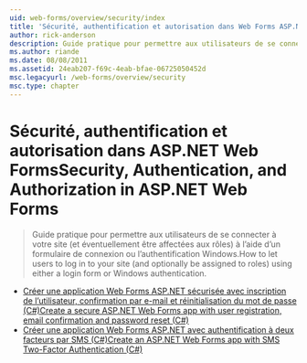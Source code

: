 ```yaml
---
uid: web-forms/overview/security/index
title: 'Sécurité, authentification et autorisation dans Web Forms ASP.NET | Microsoft Docs'
author: rick-anderson
description: Guide pratique pour permettre aux utilisateurs de se connecter à votre site (et éventuellement être affectées aux rôles) à l’aide d’un formulaire de connexion ou l’authentification Windows.
ms.author: riande
ms.date: 08/08/2011
ms.assetid: 24eab207-f69c-4eab-bfae-06725050452d
msc.legacyurl: /web-forms/overview/security
msc.type: chapter
---
```

<a name="security-authentication-and-authorization-in-aspnet-web-forms"></a><span data-ttu-id="9057c-103">Sécurité, authentification et autorisation dans ASP.NET Web Forms</span><span class="sxs-lookup"><span data-stu-id="9057c-103">Security, Authentication, and Authorization in ASP.NET Web Forms</span></span>
====================
> <span data-ttu-id="9057c-104">Guide pratique pour permettre aux utilisateurs de se connecter à votre site (et éventuellement être affectées aux rôles) à l’aide d’un formulaire de connexion ou l’authentification Windows.</span><span class="sxs-lookup"><span data-stu-id="9057c-104">How to let users to log in to your site (and optionally be assigned to roles) using either a login form or Windows authentication.</span></span>


- [<span data-ttu-id="9057c-105">Créer une application Web Forms ASP.NET sécurisée avec inscription de l’utilisateur, confirmation par e-mail et réinitialisation du mot de passe (C#)</span><span class="sxs-lookup"><span data-stu-id="9057c-105">Create a secure ASP.NET Web Forms app with user registration, email confirmation and password reset (C#)</span></span>](create-a-secure-aspnet-web-forms-app-with-user-registration-email-confirmation-and-password-reset.md)
- [<span data-ttu-id="9057c-106">Créer une application Web Forms ASP.NET avec authentification à deux facteurs par SMS (C#)</span><span class="sxs-lookup"><span data-stu-id="9057c-106">Create an ASP.NET Web Forms app with SMS Two-Factor Authentication (C#)</span></span>](create-an-aspnet-web-forms-app-with-sms-two-factor-authentication.md)
